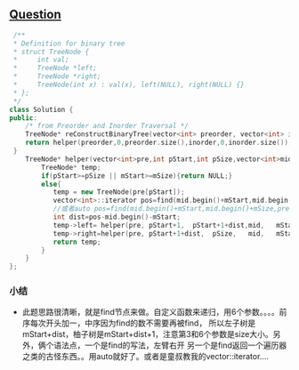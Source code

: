 ## [Question](https://www.nowcoder.com/practice/8a19cbe657394eeaac2f6ea9b0f6fcf6?tpId=13&tqId=11157&tPage=1&rp=1&ru=%2Fta%2Fcoding-interviews&qru=%2Fta%2Fcoding-interviews%2Fquestion-ranking)
```C++
 /**
 * Definition for binary tree
 * struct TreeNode {
 *     int val;
 *     TreeNode *left;
 *     TreeNode *right;
 *     TreeNode(int x) : val(x), left(NULL), right(NULL) {}
 * };
 */
class Solution {
public:
    /* from Preorder and Inorder Traversal */
    TreeNode* reConstructBinaryTree(vector<int> preorder, vector<int> inorder) {
    return helper(preorder,0,preorder.size(),inorder,0,inorder.size());
 }
    TreeNode* helper(vector<int>pre,int pStart,int pSize,vector<int>mid,int mStart,int mSize){
        TreeNode* temp;
        if(pStart>=pSize || mStart>=mSize){return NULL;}
        else{
           temp = new TreeNode(pre[pStart]); 
           vector<int>::iterator pos=find(mid.begin()+mStart,mid.begin()+mSize,pre[pStart]);
           //或者auto pos=find(mid.begin()+mStart,mid.begin()+mSize,pre[pStart]);
           int dist=pos-mid.begin()-mStart;
           temp->left= helper(pre, pStart+1,  pStart+1+dist,mid,   mStart,        mStart+dist);
           temp->right=helper(pre, pStart+1+dist,  pSize,   mid,   mStart+dist+1, mSize);
           return temp;
        }
    }
};
```

### 小结 
* 此题思路很清晰，就是find节点来做。自定义函数来递归，用6个参数。。。。前序每次开头加一，中序因为find的数不需要再被find，
所以左子树是mStart+dist，柚子树是mStart+dist+1，注意第3和6个参数是size大小。另外，俩个语法点，一个是find的写法，左臂右开
另一个是find返回一个遍历器之类的古怪东西。。用auto就好了。或者是童叔教我的vector<int>::iterator....
